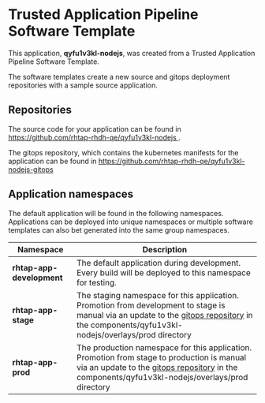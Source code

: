 # Trusted Application Pipeline Software Template

This application, **qyfu1v3kl-nodejs**, was created from a Trusted Application Pipeline Software Template.

The software templates create a new source and gitops deployment repositories with a sample source application. 

## Repositories

The source code for your application can be found in [https://github.com/rhtap-rhdh-qe/qyfu1v3kl-nodejs ](https://github.com/rhtap-rhdh-qe/qyfu1v3kl-nodejs ).
 
The gitops repository, which contains the kubernetes manifests for the application can be found in 
[https://github.com/rhtap-rhdh-qe/qyfu1v3kl-nodejs-gitops ](https://github.com/rhtap-rhdh-qe/qyfu1v3kl-nodejs-gitops ) 

## Application namespaces 

The default application will be found in the following namespaces. Applications can be deployed into unique namespaces or multiple software templates can also bet generated into the same group namespaces.  

|  Namespace   |  Description   |  
| -------- | -------- |   
| **rhtap-app-development** | The default application during development. Every build will be deployed to this namespace for testing. | 
| **rhtap-app-stage** | The staging namespace for this application. Promotion from development to stage is manual via an update to the [gitops repository](https://github.com/rhtap-rhdh-qe/qyfu1v3kl-nodejs-gitops ) in the components/qyfu1v3kl-nodejs/overlays/prod directory |  
| **rhtap-app-prod** | The production namespace for this application. Promotion from stage to production is manual via an update to the [gitops repository](https://github.com/rhtap-rhdh-qe/qyfu1v3kl-nodejs-gitops ) in the components/qyfu1v3kl-nodejs/overlays/prod directory | 